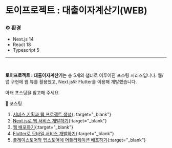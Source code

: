 # 토이프로젝트 : 대출이자계산기(WEB)

### ⚙️ 환경

- Next.js 14
- React 18
- Typescript 5

---

<br>

**토이프로젝트 : 대출이자계산기**는 총 5개의 챕터로 이루어진 포스팅 시리즈입니다.
웹/앱 구현에 웹 뷰를 활용했고, Next.js와 Flutter를 이용해 개발했습니다.

아래 포스팅을 참고해 주세요.

📒 포스팅

1. [서비스 기획과 웹 프로젝트 생성](https://shxrecord.tistory.com/334){: target="\_blank"}
2. [Next.js로 웹 서비스 개발하기](https://shxrecord.tistory.com/335){:target="\_blank"}
3. [웹 배포하기](https://shxrecord.tistory.com/339){:target="\_blank"}
4. [Flutter로 모바일 서비스 개발하기](https://shxrecord.tistory.com/341){:target="\_blank"}
5. [플레이스토어와 앱스토어에 어플리케이션 배포하기](https://shxrecord.tistory.com/344){:target="\_blank"}
